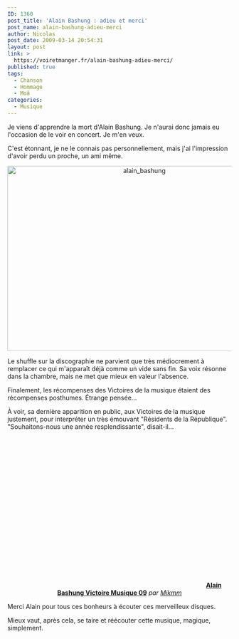 ```yaml
---
ID: 1360
post_title: 'Alain Bashung : adieu et merci'
post_name: alain-bashung-adieu-merci
author: Nicolas
post_date: 2009-03-14 20:54:31
layout: post
link: >
  https://voiretmanger.fr/alain-bashung-adieu-merci/
published: true
tags:
  - Chanson
  - Hommage
  - Moâ
categories:
  - Musique
---
```

Je viens d'apprendre la mort d'Alain Bashung. Je n'aurai donc jamais eu l'occasion de le voir en concert. Je m'en veux.

C'est étonnant, je ne le connais pas personnellement, mais j'ai l'impression d'avoir perdu un proche, un ami même.
<div style="text-align: center;"><img src="https://voiretmanger.fr/wp-content/uploads/2009/03/alain_bashung.jpg" border="0" alt="alain_bashung" width="600" height="416" /></div>
<p>Le shuffle sur la discographie ne parvient que très médiocrement à remplacer ce qui m'apparaît déjà comme un vide sans fin. Sa voix résonne dans la chambre, mais ne met que mieux en valeur l'absence.</p>
<p>Finalement, les récompenses des Victoires de la musique étaient des récompenses posthumes. Étrange pensée...</p>
<p>À voir, sa dernière apparition en public, aux Victoires de la musique justement, pour interpréter un très émouvant "Résidents de la République". "Souhaitons-nous une année resplendissante", disait-il...</p>

<div style="text-align: center;"><object classid="clsid:d27cdb6e-ae6d-11cf-96b8-444553540000" width="420" height="339" codebase="http://download.macromedia.com/pub/shockwave/cabs/flash/swflash.cab#version=6,0,40,0"><param name="allowFullScreen" value="true" /><param name="allowScriptAccess" value="always" /><param name="src" value="http://www.dailymotion.com/swf/x8j25f" /><param name="allowfullscreen" value="true" /><embed type="application/x-shockwave-flash" width="420" height="339" src="http://www.dailymotion.com/swf/x8j25f" allowscriptaccess="always" allowfullscreen="true"></embed></object>
<strong><a href="http://www.dailymotion.com/swf/x8j25f">Alain Bashung Victoire Musique 09</a></strong>
<em>par <a href="http://www.dailymotion.com/Mikmm">Mikmm</a></em></div>
<p></p>
<p>Merci Alain pour tous ces bonheurs à écouter ces merveilleux disques.</p>
<p>Mieux vaut, après cela, se taire et réécouter cette musique, magique, simplement.</p>